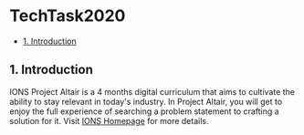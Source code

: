 # TechTask2020

* [1. Introduction](#1-introduction)


## 1. Introduction
IONS Project Altair is a 4 months digital curriculum that aims to cultivate the ability to stay relevant in today's industry. In Project Altair, you will get to enjoy the full experience of searching a problem statement to crafting a solution for it.
Visit [IONS Homepage](https://ionssim.co) for more details.